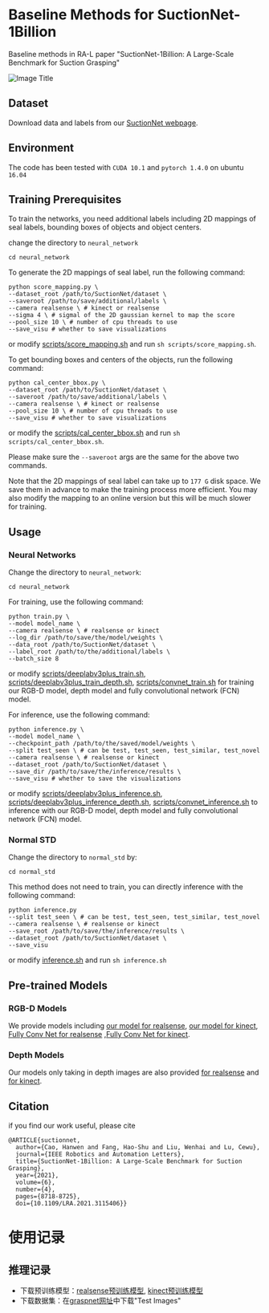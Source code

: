 # Baseline Methods for SuctionNet-1Billion

Baseline methods in RA-L paper "SuctionNet-1Billion:  A  Large-Scale  Benchmark  for  Suction  Grasping" 

![Image Title](https://github.com/graspnet/suctionnet-baseline/blob/master/framework3.jpg)

## Dataset

Download data and labels from our [SuctionNet webpage](https://graspnet.net/suction).

## Environment

The code has been tested with `CUDA 10.1` and `pytorch 1.4.0` on ubuntu `16.04`

## Training Prerequisites

To train the networks, you need additional labels including 2D mappings of seal labels, bounding boxes of objects and object centers.

change the directory to `neural_network`

```
cd neural_network
```

To generate the 2D mappings of seal label, run the following command:

```
python score_mapping.py \
--dataset_root /path/to/SuctionNet/dataset \
--saveroot /path/to/save/additional/labels \
--camera realsense \ # kinect or realsense
--sigma 4 \	# sigmal of the 2D gaussian kernel to map the score
--pool_size 10 \ # number of cpu threads to use
--save_visu # whether to save visualizations
```

or modify [scripts/score_mapping.sh](https://github.com/graspnet/suctionnet-baseline/blob/master/neural_network/scripts/score_mapping.sh) and run `sh scripts/score_mapping.sh`.

To get bounding boxes and centers of the objects, run the following command:

```
python cal_center_bbox.py \
--dataset_root /path/to/SuctionNet/dataset \
--saveroot /path/to/save/additional/labels \
--camera realsense \ # kinect or realsense
--pool_size 10 \ # number of cpu threads to use
--save_visu # whether to save visualizations
```

or modify the [scripts/cal_center_bbox.sh](https://github.com/graspnet/suctionnet-baseline/blob/master/neural_network/scripts/cal_center_bbox.sh) and run `sh scripts/cal_center_bbox.sh`.

Please make sure the `--saveroot` args are the same for the above two commands.

Note that the 2D mappings of seal label can take up to `177 G` disk space. We save them in advance to make the training process more efficient. You may also modify the mapping to an online version but this will be much slower for training.

## Usage

### Neural Networks

Change the directory to `neural_network`:

```
cd neural_network
```

For training, use the following command:

```
python train.py \
--model model_name \ 
--camera realsense \ # realsense or kinect
--log_dir /path/to/save/the/model/weights \
--data_root /path/to/SuctionNet/dataset \
--label_root /path/to/the/additional/labels \
--batch_size 8
```

or modify [scripts/deeplabv3plus_train.sh](https://github.com/graspnet/suctionnet-baseline/blob/master/neural_network/scripts/deeplabv3plus_train.sh), [scripts/deeplabv3plus_train_depth.sh](https://github.com/graspnet/suctionnet-baseline/blob/master/neural_network/scripts/deeplabv3plus_inference_depth.sh), [scripts/convnet_train.sh](https://github.com/graspnet/suctionnet-baseline/blob/master/neural_network/scripts/convnet_train.sh) for training our RGB-D model, depth model and fully convolutional network (FCN) model.

For inference, use the following command: 

```
python inference.py \
--model model_name \
--checkpoint_path /path/to/the/saved/model/weights \
--split test_seen \ # can be test, test_seen, test_similar, test_novel
--camera realsense \ # realsense or kinect
--dataset_root /path/to/SuctionNet/dataset \
--save_dir /path/to/save/the/inference/results \
--save_visu # whether to save the visualizations
```

or modify [scripts/deeplabv3plus_inference.sh](https://github.com/graspnet/suctionnet-baseline/blob/master/neural_network/scripts/deeplabv3plus_inference.sh), [scripts/deeplabv3plus_inference_depth.sh](https://github.com/graspnet/suctionnet-baseline/blob/master/neural_network/scripts/deeplabv3plus_inference_depth.sh), [scripts/convnet_inference.sh](https://github.com/graspnet/suctionnet-baseline/blob/master/neural_network/scripts/convnet_inference.sh) to inference with our RGB-D model, depth model and fully convolutional network (FCN) model.

### Normal STD

Change the directory to `normal_std` by:

```
cd normal_std
```

This method does not need to train, you can directly inference with the following command:

```
python inference.py 
--split test_seen \ # can be test, test_seen, test_similar, test_novel
--camera realsense \ # realsense or kinect
--save_root /path/to/save/the/inference/results \
--dataset_root /path/to/SuctionNet/dataset \
--save_visu
```

or modify [inference.sh](https://github.com/graspnet/suctionnet-baseline/blob/master/normal_std/inference.sh) and run `sh inference.sh`

## Pre-trained Models

### RGB-D Models

We provide models including [our model for realsense](https://drive.google.com/file/d/18TbctdhpNXEKLYDWFzI9cT1Wnhe-tn9h/view?usp=sharing), [our model for kinect](https://drive.google.com/file/d/1gOz_KmIugBGUtpcyHAgYO01T0h5ZqOl9/view?usp=sharing), [Fully Conv Net for realsense](https://drive.google.com/file/d/1hgYYIvw5Xy-r5C8IitKizswtuMV_EqPP/view?usp=sharing) ,[Fully Conv Net for kinect](https://drive.google.com/file/d/1A6K5EmItBuDaxrWyz5g8zSHY5Kw1_NnX/view?usp=sharing).

### Depth Models

Our models only taking in depth images are also provided [for realsense](https://drive.google.com/file/d/1q2W2AV663PNT4_TYo5zZtYxjenZJ7GAb/view?usp=sharing) and [for kinect](https://drive.google.com/file/d/1mAzFC9dlEDBuoHQp7JGTcTkKGSwFnVth/view?usp=sharing).

## Citation

if you find our work useful, please cite

```
@ARTICLE{suctionnet,
  author={Cao, Hanwen and Fang, Hao-Shu and Liu, Wenhai and Lu, Cewu},
  journal={IEEE Robotics and Automation Letters}, 
  title={SuctionNet-1Billion: A Large-Scale Benchmark for Suction Grasping}, 
  year={2021},
  volume={6},
  number={4},
  pages={8718-8725},
  doi={10.1109/LRA.2021.3115406}}
```


# 使用记录
## 推理记录
- 下载预训练模型：[realsense预训练模型](https://drive.google.com/file/d/1q2W2AV663PNT4_TYo5zZtYxjenZJ7GAb/view), [kinect预训练模型](https://drive.google.com/file/d/1mAzFC9dlEDBuoHQp7JGTcTkKGSwFnVth/view)
- 下载数据集：在[graspnet网址](https://graspnet.net/datasets.html)中下载"Test Images"